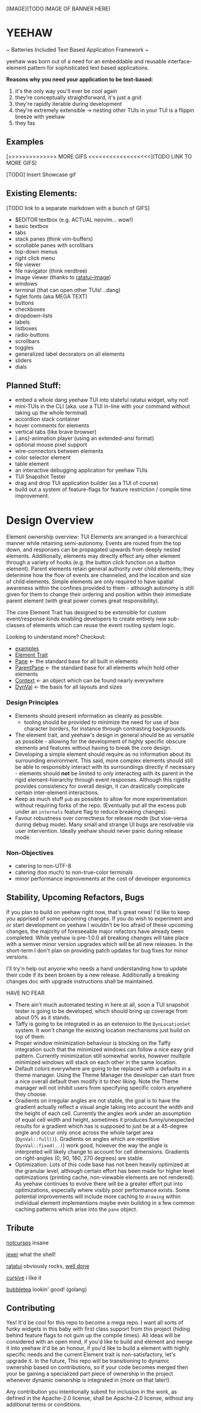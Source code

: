 <!--
░░░░░░░░░░░░░░░░░░░░░░░░░░░░░░░░░░░░░░░░░░░░░░░░░░░░░░░░░░░░░░░░░░░░░░░░░░░░░░░░░░░░░░░░░░░░░░░
░ꕤ                                 |    |    |                                              ꕤ ░
░         _________               \|/  \|/  \|/           _̉_̉_̉_̉         3                      ░
░        /         \              \|/  \|/  \|/   ☉     \/  x \              ______.          ░
░        | yeeeehhaaw!!!!!!!!!!   \|/  \|/  \|/        \       \         ___/_____ꕤ_\___,     ░
░  \_____/   _    _ \_____/        |    |    |        \/    _\  \          /|||||||||\        ░
░           >    o< ,                _______________  /   /     ..        / ⹁╷,   ⹁╷, \       ░
░        C     \                    /   █ █  █ █   ma  \  \               ╳  .     .  ╳   7   ░
░        `           \             / /   █   █▀█     j    |        well   ╳     /     ╳       ░
░          \> \-̲̅-̲̅./   |            \/    ▀   ▀ ▀      e   \    howdee     ╳  \     r  ╳       ░
░         | \     `.  /          \_/     __________/// s   |     there!   ╳     -̅     ╳_      ░
░         |  \      `----<<<-        \     |        /   t /                       ╷    \      ░
░        /    |__|__|                /     }       /    i \                                   ░
░ꕤ                                  /     /        \   c  /                                 ꕤ ░
░░░░░░░░░░░░░░░░░░░░░░░░░░░░░░░░░░░░░░░░░░░░░░░░░░░░░░░░░░░░░░░░░░░░░░░░░░░░░░░░░░░░░░░░░░░░░░░
-->
[IMAGE](TODO IMAGE OF BANNER HERE)

# YEEHAW

~ Batteries Included Text Based Application Framework ~

yeehaw was born out of a need for an embeddable and reusable interface-element
pattern for sophisticated text based applications. 

**Reasons why you need your application to be text-based:**
1) it's the only way you'll ever be cool again
2) they're conceptually straightforward, it's just a grid 
3) they're rapidly iterable during development
4) they're extremely extensible -> nesting other TUIs in your TUI is a
   flippin breeze with yeehaw
5) they fas

## Examples

[>>>>>>>>>>>>>> MORE GIFS <<<<<<<<<<<<<<<<<<](TODO LINK TO MORE GIFS)

[TODO] Insert Showcase gif

## Existing Elements:
[TODO link to a separate markdown with a bunch of GIFS]

 - $EDITOR textbox (e.g. ACTUAL neovim... wow!)  
 - basic textbox
 - tabs 
 - stack panes (think vim-buffers) 
 - scrollable panes with scrollbars
 - top-down menus
 - right click menu
 - file viewer
 - file navigator (think nerdtree)
 - image viewer (thanks to [ratatui-image](https://github.com/benjajaja/ratatui-image))
 - windows
 - terminal (that can open other TUIs! ..dang)
 - figlet fonts (aka MEGA TEXT)
 - buttons
 - checkboxes
 - dropdown-lists
 - labels
 - listboxes
 - radio-buttons
 - scrollbars
 - toggles
 - generalized label decorators on all elements
 - sliders
 - dials

## Planned Stuff:
 - embed a whole dang yeehaw TUI into stateful ratatui widget, why not!
 - mini-TUIs in the CLI (aka. use a TUI in-line with your command without taking
                         up the whole terminal)
 - accordion stack container
 - hover comments for elements
 - vertical tabs (like brave browser) 
 - [.ans]-animation player (using an extended-ansi format)
 - optional mouse pixel support
 - wire-connectors between elements
 - color selector element
 - table element
 - an interactive debugging application for yeehaw TUIs
 - TUI Snapshot Tester
 - drag and drop TUI application builder (as a TUI of course)
 - build out a system of feature-flags for feature restriction / compile time
   improvement.

# Design Overview

Element ownership overview: TUI Elements are arranged in a hierarchical manner
while retaining semi-autonomy. Events are routed from the top down, and
responses can be propagated upwards from deeply nested elements. Additionally,
elements may directly effect any other element through a variety of hooks (e.g.
the button click function on a button element). Parent elements retain general
authority over child elements; they determine how the flow of events are
channeled, and the location and size of child elements. Simple elements are only
required to have spatial awareness within the confines provided to them -
although autonomy is still given for them to change their ordering and position
within their immediate parent element (with great power comes great
responsibility).  

The core Element Trait has designed to be extensible for custom event/response
kinds enabling developers to create entirely new sub-classes of elements which
can reuse the event routing system logic. 

Looking to understand more? Checkout:
 - [examples](TODO)
 - [Element Trait](TODO)
 - [Pane](TODO) <- the standard base for all built in elements
 - [ParentPane](TODO) <- the standard base for all elements which hold other elements
 - [Context](TODO) <- an object which can be found nearly everywhere
 - [DynVal](TODO) <- the basis for all layouts and sizes

### Design Principles 

 - Elements should present information as cleanly as possible.
   - tooling should be provided to minimize the need for use of box character
     borders, for instance through contrasting backgrounds.
 - The element trait, and yeehaw's design in general should be as versatile as
   possible - allowing for the development of highly specific obscure elements 
   and features without having to break the core design.
 - Developing a simple element should require as no information about its
   surrounding environment. This said, more complex elements should still be
   able to responsibly interact with its surroundings directly if necessary -
   elements should __not__ be limited to only interacting with its parent in the
   rigid element-hierarchy through event responses. Although this rigidity
   provides consistency for overall design, it can drastically complicate
   certain inter-element interactions.
 - Keep as much stuff `pub` as possible to allow for more experimentation
   without requiring forks of the repo. (Eventually put all the excess pub under
   an `internals` feature flag to reduce breaking changes).
 - Favour robustness over correctness for release mode (but vise-versa during
   debug mode). Many small and strange UI bugs are resolvable via user
   intervention. Ideally yeehaw should never panic during release mode.

### Non-Objectives

 - catering to non-UTF-8 
 - catering (too much) to non-true-color terminals
 - minor performance improvements at the cost of developer ergonomics

## Stability, Upcoming Refactors, Bugs 

If you plan to build on yeehaw right now, that's great news! I'd like to keep
you apprised of some upcoming changes. If you do wish to experiment and or start
development on yeehaw I wouldn't be too afraid of these upcoming changes, the
majority of foreseeable major refactors have already been completed.  While
yeehaw is pre-1.0.0 all breaking changes will take place with a semver minor
version upgrades which will be all new releases. In the short-term I don't plan
on providing patch updates for bug fixes for minor versions.

I'll try'n help out anyone who needs a hand understanding how to update their
code if its been broken by a new release. Additionally a breaking changes doc
with upgrade instructions shall be maintained. 

HAVE NO FEAR

 - There ain't much automated testing in here at all, soon a TUI snapshot tester
   is going to be developed, which should bring up coverage from about 0% as it
   stands. 
 - Taffy is going to be integrated in as an extension to the `DynLocationSet`
   system. It won't change the existing location mechanisms just build on
   top of them.
 - Proper window minimization behaviour is blocking on the Taffy integration such
   that the minimized windows can follow a nice easy grid pattern. Currently
   minimization still somewhat works, however multiple minimized windows will
   stack on each other in the same location. 
 - Default colors everywhere are going to be replaced with a defaults in a theme
   manager. Using the Theme Manager the developer can start from a nice overall
   default then modify it to their liking. Note the Theme manager will not
   inhibit users from specifying specific colors anywhere they choose. 
 - Gradients on irregular angles are not stable, the goal is to have the
   gradient actually reflect a visual angle taking into account the width and
   the height of each cell. Currently the angles work under an assumption of
   equal cell width and height, sometimes it produces funny/unexpected results
   for a gradient which has is supposed to just be at a 45-degree angle and
   occur only once across the whole target area (`DynVal::full()`). Gradients on
   angles which are repetitive (`DynVal::fixed(..)`) work good, however the way
   the angle is interpreted will likely change to account for cell dimensions.
   Gradients on right-angles (0, 90, 180, 270 degrees) are stable.
 - Optimization: Lots of this code base has not been heavily optimized at the
   granular level, although certain effort has been made for higher level
   optimizations (printing cache, non-viewable elements are not rendered). As
   yeehaw continues to evolve there will be a greater effort put into
   optimizations, especially where visibly poor performance exists. Some
   potential improvements will include more caching to `drawing` within
   individual element implementions maybe even building in a few common caching
   patterns which arise into the `pane` object.

## Tribute

[notcurses](https://github.com/dankamongmen/notcurses) insane

[jexer](https://gitlab.com/AutumnMeowMeow/jexer) what the shell!

[ratatui](https://ratatui.rs/) obviously rocks, [well done](https://www.youtube.com/watch?v=9wm1D6Rk8TE)

[cursive](https://github.com/gyscos/cursive) i like it

[bubbletea](https://github.com/charmbracelet/bubbletea) lookin' good! (golang)

## Contributing 

Yes! It'd be cool for this repo to become a mega repo. I want all sorts of funky
widgets in this baby with first class support from this project (hiding behind
feature flags to not gum up the compile times). All ideas will be considered
with an open mind, if you'd like to build and element and merge it into yeehaw
it'd be an honour, if you'd like to build a element with highly specific needs
and the current Element trait is non-satisfactory, let's upgrade it. 
In the future, This repo will be transitioning to dynamic ownership based on
contributions, so if your code becomes merged then your be gaining a specialized
part piece of ownership in the project whenever dynamic ownership is integrated
in (more on that later!).

Any contribution you intentionally submit for inclusion in the work, as defined
in the Apache-2.0 license, shall be Apache-2.0 license, without any additional
terms or conditions.
